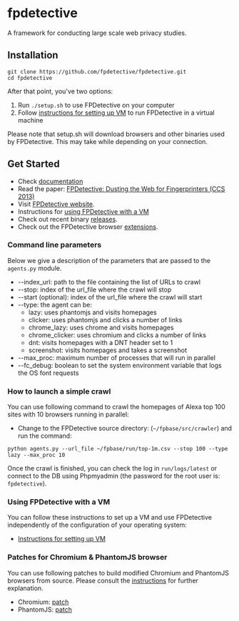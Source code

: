 fpdetective
===========

A framework for conducting large scale web privacy studies.

## Installation

```
git clone https://github.com/fpdetective/fpdetective.git
cd fpdetective
```
After that point, you've two options: 

1. Run `./setup.sh` to use FPDetective on your computer
2. Follow [instructions for setting up VM](https://github.com/fpdetective/fpdetective/blob/master/vm/README.md)
to run FPDetective in a virtual machine

Please note that setup.sh will download browsers and other binaries used by FPDetective. 
This may take while depending on your connection.

## Get Started
* Check [documentation](https://github.com/fpdetective/fpdetective/wiki)
* Read the paper: [FPDetective: Dusting the Web for Fingerprinters (CCS 2013)](https://www.cosic.esat.kuleuven.be/publications/article-2334.pdf)
* Visit [FPDetective website](https://www.cosic.esat.kuleuven.be/fpdetective/).
* Instructions for [using FPDetective with a VM](https://github.com/fpdetective/fpdetective/blob/master/vm/README.md)
* Check out recent binary [releases](https://github.com/fpdetective/phantomjs/releases).
* Check out the FPDetective browser [extensions](https://github.com/fpdetective/fpdetective/blob/master/extensions/).

### Command line parameters
Below we give a description of the parameters that are passed to the `agents.py` module.
* --index_url: path to the file containing the list of URLs to crawl
* --stop: index of the url_file where the crawl will stop
* --start (optional): index of the url_file where the crawl will start
* --type: the agent can be:
   * lazy: uses phantomjs and visits homepages
   * clicker: uses phantomjs and clicks a number of links
   * chrome_lazy: uses chrome and visits homepages
   * chrome_clicker: uses chromium and clicks a number of links
   * dnt: visits homepages with a DNT header set to 1
   * screenshot: visits homepages and takes a screenshot
* --max_proc: maximum number of processes that will run in parallel
* --fc_debug: boolean to set the system environment variable that logs the OS font requests


### How to launch a simple crawl 
You can use following command to crawl the homepages of Alexa top 100 sites with 
10 browsers running in parallel:

* Change to the FPDetective source directory: (`~/fpbase/src/crawler`) and run the command:
```
python agents.py --url_file ~/fpbase/run/top-1m.csv --stop 100 --type lazy --max_proc 10
```

Once the crawl is finished, you can check the log in `run/logs/latest` or connect to the DB using Phpmyadmin (the password for the root user is: `fpdetective`).

### Using FPDetective with a VM
You can follow these instructions to set up a VM and use FPDetective independently of the configuration of your operating system:

* [Instructions for setting up VM](https://github.com/fpdetective/fpdetective/blob/master/vm/README.md)

### Patches for Chromium & PhantomJS browser
You can use following patches to build modified Chromium and PhantomJS browsers from source. Please consult the [instructions](https://github.com/fpdetective/fpdetective/blob/master/patches/README.md) for further explanation.
 
* Chromium: [patch](https://github.com/fpdetective/fpdetective/blob/master/patches/chromium.patch)
* PhantomJS: [patch](https://github.com/fpdetective/fpdetective/blob/master/patches/phantomjs.patch)

